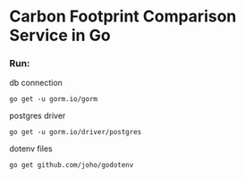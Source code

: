 # Carbon Footprint Comparison Service in Go
### Run:
db connection
```
go get -u gorm.io/gorm
```
postgres driver
```
go get -u gorm.io/driver/postgres
```
dotenv files
```
go get github.com/joho/godotenv
```


